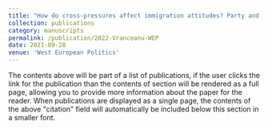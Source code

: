 ```yaml
---
title: "How do cross-pressures affect immigration attitudes? Party and educational influences"
collection: publications
category: manuscripts
permalink: /publication/2022-Vranceanu-WEP
date: 2021-09-28
venue: 'West European Politics'
---
```

The contents above will be part of a list of publications, if the user clicks the link for the publication than the contents of section will be rendered as a full page, allowing you to provide more information about the paper for the reader. When publications are displayed as a single page, the contents of the above "citation" field will automatically be included below this section in a smaller font.
